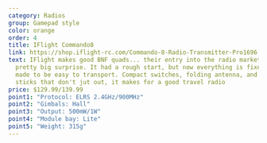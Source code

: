 ```yaml
---
category: Radios
group: Gamepad style
color: orange
order: 4
title: IFlight Commando8
link: https://shop.iflight-rc.com/Commando-8-Radio-Transmitter-Pro1696
text: IFlight makes good BNF quads... their entry into the radio market was a
  pretty big surprise. It had a rough start, but now everything is fixed. It's
  made to be easy to transport. Compact switches, folding antenna, and removable
  sticks that don't jut out, it makes for a good travel radio
price: $129.99/139.99
point1: "Protocol: ELRS 2.4GHz/900MHz"
point2: "Gimbals: Hall"
point3: "Output: 500mW/1W"
point4: "Module bay: Lite"
point5: "Weight: 315g"
---
```

